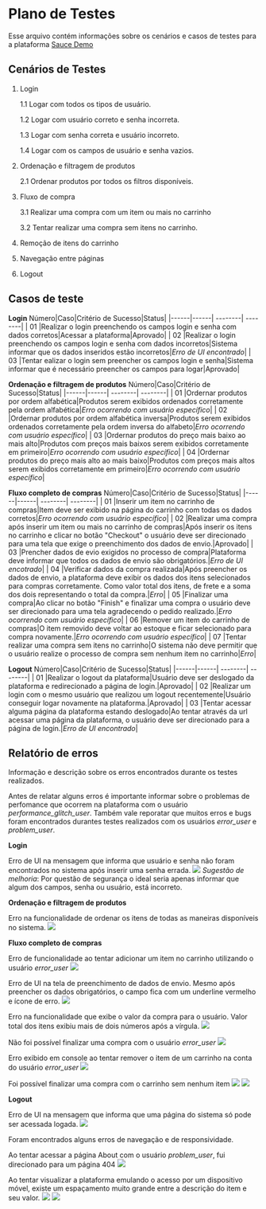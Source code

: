 # Plano de Testes
Esse arquivo contém informações sobre os cenários e casos de testes para a plataforma [Sauce Demo](https://www.saucedemo.com/)

## Cenários de Testes
 1. Login
 
    1.1 Logar com todos os tipos de usuário.

	1.2 Logar com usuário correto e senha incorreta.

	1.3 Logar com senha correta e usuário incorreto.

    1.4 Logar com os campos de usuário e senha vazios.


2. Ordenação e filtragem de produtos

	2.1 Ordenar produtos por todos os filtros disponíveis. 
	
3. Fluxo de compra

	3.1 Realizar uma compra com um item ou mais no carrinho

	3.2 Tentar realizar uma compra sem itens no carrinho.

4.  Remoção de itens do carrinho

5. Navegação entre páginas

6. Logout 


## Casos de teste

**Login**
 Número|Caso|Critério de Sucesso|Status|
|------|------| --------| --------|
| 01   |Realizar o login preenchendo os campos login e senha com dados corretos|Acessar a plataforma|Aprovado|
| 02   |Realizar o login preenchendo os campos login e senha com dados incorretos|Sistema informar que os dados inseridos estão incorretos|*Erro de UI encontrado*|
| 03   |Tentar ealizar o login sem preencher os campos login e senha|Sistema informar que é necessário preencher os campos para logar|Aprovado|


**Ordenação e filtragem de produtos**
 Número|Caso|Critério de Sucesso|Status|
|------|------| --------| --------|
| 01   |Ordernar produtos por ordem alfabética|Produtos serem exibidos ordenados corretamente pela ordem alfabética|*Erro ocorrendo com usuário específico*|
| 02   |Ordernar produtos por ordem alfabética inversa|Produtos serem exibidos ordenados corretamente pela ordem inversa do alfabeto|*Erro ocorrendo com usuário específico*|
| 03   |Ordernar produtos do preço mais baixo ao mais alto|Produtos com preços mais baixos serem exibidos corretamente em primeiro|*Erro ocorrendo com usuário específico*|
| 04   |Ordernar produtos do preço mais alto ao mais baixo|Produtos com preços mais altos serem exibidos corretamente em primeiro|*Erro ocorrendo com usuário específico*|

**Fluxo completo de compras**
 Número|Caso|Critério de Sucesso|Status|
|------|------| --------| --------|
| 01   |Inserir um item no carrinho de compras|Item deve ser exibido na página do carrinho com todas os dados corretos|*Erro ocorrendo com usuário específico*|
| 02   |Realizar uma compra após inserir um item ou mais no carrinho de compras|Após inserir os itens no carrinho e clicar no botão "Checkout" o usuário deve ser direcionado para uma tela que exige o preenchimento dos dados de envio.|Aprovado|
| 03   |Prencher dados de evio exigidos no processo de compra|Plataforma deve informar que todos os dados de envio são obrigatórios.|*Erro de UI encotrado*|
| 04   |Verificar dados da compra realizada|Após preencher os dados de envio, a plataforma deve exibir os dados dos itens selecionados para compras corretamente. Como valor total dos itens, de frete e a soma dos dois representando o total da compra.|*Erro*|
| 05   |Finalizar uma compra|Ao clicar no botão "Finish" e finalizar uma compra o usuário deve ser direcionado para uma tela agradecendo o pedido realizado.|*Erro ocorrendo com usuário específico*|
| 06   |Remover um item do carrinho de compras|O item removido deve voltar ao estoque e ficar selecionado para compra novamente.|*Erro ocorrendo com usuário específico*|
| 07   |Tentar realizar uma compra sem itens no carrinho|O sistema não deve permitir que o usuário realize o processo de compra sem nenhum item no carrinho|*Erro*|

**Logout**
 Número|Caso|Critério de Sucesso|Status|
|------|------| --------| --------|
| 01   |Realizar o logout da plataforma|Usuário deve ser deslogado da plataforma e redirecionado a página de login.|Aprovado|
| 02   |Realizar um login com o mesmo usuário que realizou um logout recentemente|Usuário conseguir logar novamente na plataforma.|Aprovado|
| 03   |Tentar acessar alguma página da plataforma estando deslogado|Ao tentar através da url acessar uma página da plataforma, o usuário deve ser direcionado para a página de login.|*Erro de UI encontrado*|

## Relatório de erros
Informação e descrição sobre os erros encontrados durante os testes realizados. 

Antes de relatar alguns erros é importante informar sobre o problemas de perfomance que ocorrem na plataforma com o usuário *performance_glitch_user*. Também vale reporatar que muitos erros e bugs foram encontrados durantes testes realizados com os usuários *error_user* e *problem_user*.

**Login**

Erro de UI na mensagem que informa que usuário e senha não foram encontrados no sistema após inserir uma senha errada.
![](https://i.ibb.co/J2Q9L3d/login-02.png)
*Sugestão de melhoria*: Por questão de segurança o ideal seria apenas informar que algum dos campos, senha ou usuário, está incorreto.

**Ordenação e filtragem de produtos**

Erro na funcionalidade de ordenar os itens de todas as maneiras disponíveis no sistema.
![](https://i.ibb.co/48q2Rf7/error-user-sroting.png)


**Fluxo completo de compras**

Erro de funcionalidade ao tentar adicionar um item no carrinho utilizando o usuário *error_user*
![](https://i.ibb.co/pdPMvYp/error-user-adicionar-item.png)

Erro de UI na tela de preenchimento de dados de envio. Mesmo após preencher os dados obrigatórios, o campo fica com um underline vermelho e ícone de erro.
![](https://i.ibb.co/0ZkcyvS/ui-campo-name.png)

Erro na funcionalidade que exibe o valor da compra para o usuário. Valor total dos itens exibiu mais de dois números após a vírgula.
![](https://i.ibb.co/mTVpXZL/compras-04.png)

Não foi possível finalizar uma compra com o usuário *error_user*
![](https://i.ibb.co/3hvRkd6/error-user-finalizar-compra.png)

Erro exibido em console ao tentar remover o item de um carrinho na conta do usuário *error_user*
![](https://i.ibb.co/M75qMcr/error-user-remover-item.png)

Foi possível finalizar uma compra com o carrinho sem nenhum item
![](https://i.ibb.co/WtSz9tG/compras-07-1.png)
![](https://i.ibb.co/wMS3Z6T/compras-07-2.png)

**Logout**

Erro de UI na mensagem que informa que uma página do sistema só pode ser acessada logada.
![](https://i.ibb.co/KXTYDw7/logout-03.png)

Foram encontrados alguns erros de navegação e de responsividade.

Ao tentar acessar a página About com o usuário *problem_user*, fui direcionado para um página 404
![](https://i.ibb.co/x57Jk0G/problem-user-about.png)

Ao tentar visualizar a plataforma emulando o acesso por um dispositivo móvel, existe um espaçamento muito grande entre a descrição do item e seu valor.
![](https://i.ibb.co/zh9mc8G/chrome-Krusy-LQX2-Z.png)
![](https://i.ibb.co/mCs5fjH/chrome-s1nzi9-X98c.png)
